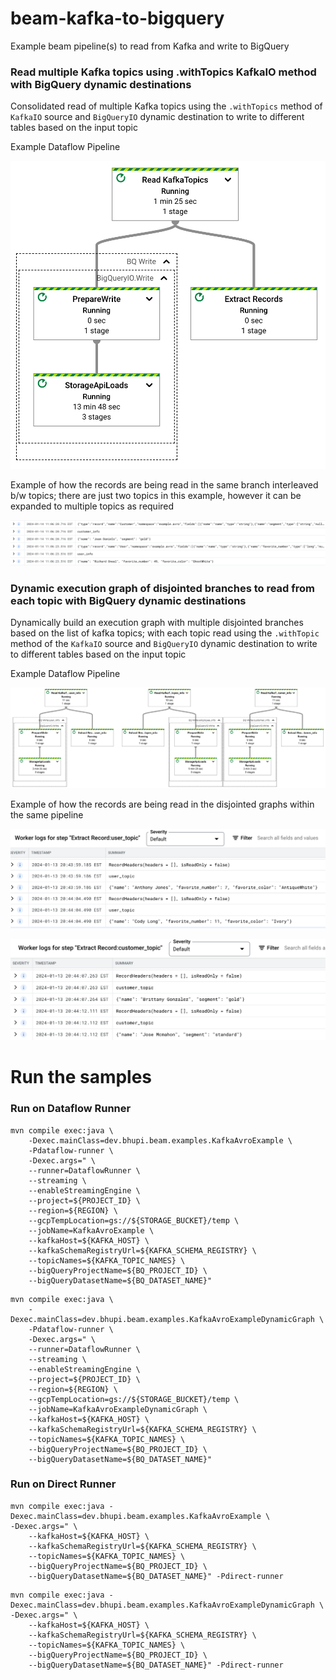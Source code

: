 # beam-kafka-to-bigquery
Example beam pipeline(s) to read from Kafka and write to BigQuery

### Read multiple Kafka topics using .withTopics KafkaIO method with BigQuery dynamic destinations

Consolidated read of multiple Kafka topics using the `.withTopics` method of `KafkaIO` source and 
`BigQueryIO` dynamic destination to write to different tables based on the input topic

Example Dataflow Pipeline

![Conslidated Pipeline](diagrams/ReadMultipleKafkaTopics_using_withTopics.png)

Example of how the records are being read in the same branch interleaved b/w topics; there are just two topics in this example, however it  can be expanded to multiple 
topics as 
required 

![Interleaved Records Reading](diagrams/InterleavedRecordsReading.png)

### Dynamic execution graph of disjointed branches to read from each topic with BigQuery dynamic destinations

Dynamically build an execution graph with multiple disjointed branches based on the list of 
kafka topics; with each topic read using the `.withTopic` method of the `KafkaIO` source and 
`BigQueryIO` dynamic destination to write to different tables based on the input topic

Example Dataflow Pipeline

![Disjointed Graphs Pipeline](diagrams/ReadTopicsWithDynamicGraph.png)

Example of how the records are being read in the disjointed graphs within the same pipeline

![User topic records](diagrams/user_topic_records.png)

![Customer topic records](diagrams/customer_topic_records.png)

# Run the samples

### Run on Dataflow Runner

```
mvn compile exec:java \
    -Dexec.mainClass=dev.bhupi.beam.examples.KafkaAvroExample \
    -Pdataflow-runner \
    -Dexec.args=" \
    --runner=DataflowRunner \
    --streaming \
    --enableStreamingEngine \
    --project=${PROJECT_ID} \
    --region=${REGION} \
    --gcpTempLocation=gs://${STORAGE_BUCKET}/temp \
    --jobName=KafkaAvroExample \
    --kafkaHost=${KAFKA_HOST} \
    --kafkaSchemaRegistryUrl=${KAFKA_SCHEMA_REGISTRY} \
    --topicNames=${KAFKA_TOPIC_NAMES} \
    --bigQueryProjectName=${BQ_PROJECT_ID} \
    --bigQueryDatasetName=${BQ_DATASET_NAME}"
```

```
mvn compile exec:java \
    -Dexec.mainClass=dev.bhupi.beam.examples.KafkaAvroExampleDynamicGraph \
    -Pdataflow-runner \
    -Dexec.args=" \
    --runner=DataflowRunner \
    --streaming \
    --enableStreamingEngine \
    --project=${PROJECT_ID} \
    --region=${REGION} \
    --gcpTempLocation=gs://${STORAGE_BUCKET}/temp \
    --jobName=KafkaAvroExampleDynamicGraph \
    --kafkaHost=${KAFKA_HOST} \
    --kafkaSchemaRegistryUrl=${KAFKA_SCHEMA_REGISTRY} \
    --topicNames=${KAFKA_TOPIC_NAMES} \
    --bigQueryProjectName=${BQ_PROJECT_ID} \
    --bigQueryDatasetName=${BQ_DATASET_NAME}"
```

### Run on Direct Runner

```
mvn compile exec:java -Dexec.mainClass=dev.bhupi.beam.examples.KafkaAvroExample \
-Dexec.args=" \
    --kafkaHost=${KAFKA_HOST} \
    --kafkaSchemaRegistryUrl=${KAFKA_SCHEMA_REGISTRY} \
    --topicNames=${KAFKA_TOPIC_NAMES} \
    --bigQueryProjectName=${BQ_PROJECT_ID} \
    --bigQueryDatasetName=${BQ_DATASET_NAME}" -Pdirect-runner
```

```
mvn compile exec:java -Dexec.mainClass=dev.bhupi.beam.examples.KafkaAvroExampleDynamicGraph \
-Dexec.args=" \
    --kafkaHost=${KAFKA_HOST} \
    --kafkaSchemaRegistryUrl=${KAFKA_SCHEMA_REGISTRY} \
    --topicNames=${KAFKA_TOPIC_NAMES} \
    --bigQueryProjectName=${BQ_PROJECT_ID} \
    --bigQueryDatasetName=${BQ_DATASET_NAME}" -Pdirect-runner
```



